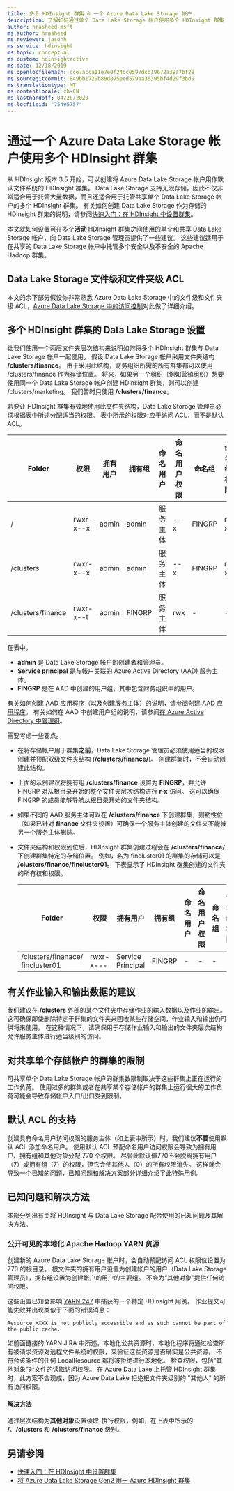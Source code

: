 ```yaml
---
title: 多个 HDInsight 群集 & 一个 Azure Data Lake Storage 帐户
description: 了解如何通过单个 Data Lake Storage 帐户使用多个 HDInsight 群集
author: hrasheed-msft
ms.author: hrasheed
ms.reviewer: jasonh
ms.service: hdinsight
ms.topic: conceptual
ms.custom: hdinsightactive
ms.date: 12/18/2019
ms.openlocfilehash: cc67acca11e7e0f24dc0597dcd19672a38a7bf28
ms.sourcegitcommit: 849bb1729b89d075eed579aa36395bf4d29f3bd9
ms.translationtype: MT
ms.contentlocale: zh-CN
ms.lasthandoff: 04/28/2020
ms.locfileid: "75495757"
---
```

# <a name="use-multiple-hdinsight-clusters-with-an-azure-data-lake-storage-account"></a>通过一个 Azure Data Lake Storage 帐户使用多个 HDInsight 群集

从 HDInsight 版本 3.5 开始，可以创建将 Azure Data Lake Storage 帐户用作默认文件系统的 HDInsight 群集。
Data Lake Storage 支持无限存储，因此不仅非常适合用于托管大量数据，而且还适合用于托管共享单个 Data Lake Storage 帐户的多个 HDInsight 群集。 有关如何创建 Data Lake Storage 作为存储的 HDInsight 群集的说明，请参阅[快速入门：在 HDInsight 中设置群集](../storage/data-lake-storage/quickstart-create-connect-hdi-cluster.md)。

本文就如何设置可在多个**活动** HDInsight 群集之间使用的单个和共享 Data Lake Storage 帐户，向 Data Lake Storage 管理员提供了一些建议。 这些建议适用于在共享的 Data Lake Storage 帐户中托管多个安全以及不安全的 Apache Hadoop 群集。

## <a name="data-lake-storage-file-and-folder-level-acls"></a>Data Lake Storage 文件级和文件夹级 ACL

本文的余下部分假设你非常熟悉 Azure Data Lake Storage 中的文件级和文件夹级 ACL，[Azure Data Lake Storage 中的访问控制](../data-lake-store/data-lake-store-access-control.md)对此做了详细介绍。

## <a name="data-lake-storage-setup-for-multiple-hdinsight-clusters"></a>多个 HDInsight 群集的 Data Lake Storage 设置

让我们使用一个两层文件夹层次结构来说明如何将多个 HDInsight 群集与 Data Lake Storage 帐户一起使用。 假设 Data Lake Storage 帐户采用文件夹结构 **/clusters/finance**。 由于采用此结构，财务组织所需的所有群集都可以使用 /clusters/finance 作为存储位置。 将来，如果另一个组织（例如营销组织）想要使用同一个 Data Lake Storage 帐户创建 HDInsight 群集，则可以创建 /clusters/marketing。 我们暂时只使用 **/clusters/finance**。

若要让 HDInsight 群集有效地使用此文件夹结构，Data Lake Storage 管理员必须根据表中所述分配适当的权限。 表中所示的权限对应于访问 ACL，而不是默认 ACL。

|Folder  |权限  |拥有用户  |拥有组  | 命名用户 | 命名用户权限 | 命名组 | 命名组权限 |
|---------|---------|---------|---------|---------|---------|---------|---------|
|/ | rwxr-x--x  |admin |admin  |服务主体 |--x  |FINGRP   |r-x         |
|/clusters | rwxr-x--x |admin |admin |服务主体 |--x  |FINGRP |r-x         |
|/clusters/finance | rwxr-x--t |admin |FINGRP  |服务主体 |rwx  |-  |-     |

在表中，

- **admin** 是 Data Lake Storage 帐户的创建者和管理员。
- **Service principal** 是与帐户关联的 Azure Active Directory (AAD) 服务主体。
- **FINGRP** 是在 AAD 中创建的用户组，其中包含财务组织中的用户。

有关如何创建 AAD 应用程序（以及创建服务主体）的说明，请参阅[创建 AAD 应用程序](../active-directory/develop/howto-create-service-principal-portal.md#create-an-azure-active-directory-application)。 有关如何在 AAD 中创建用户组的说明，请参阅[在 Azure Active Directory 中管理组](../active-directory/fundamentals/active-directory-groups-create-azure-portal.md)。

需要考虑一些要点。

- 在将存储帐户用于群集**之前**，Data Lake Storage 管理员必须使用适当的权限创建并预配双级文件夹结构 (**/clusters/finance/**)。 创建群集时，不会自动创建此结构。
- 上面的示例建议将拥有组 **/clusters/finance** 设置为 **FINGRP**，并允许 FINGRP 对从根目录开始的整个文件夹层次结构进行 **r-x** 访问。 这可以确保 FINGRP 的成员能够导航从根目录开始的文件夹结构。
- 如果不同的 AAD 服务主体可以在 **/clusters/finance** 下创建群集，则粘性位（如果已针对 **finance** 文件夹设置）可确保一个服务主体创建的文件夹不能被另一个服务主体删除。
- 文件夹结构和权限到位后，HDInsight 群集创建过程会在 **/clusters/finance/** 下创建群集特定的存储位置。 例如，名为 fincluster01 的群集的存储可以是 **/clusters/finance/fincluster01**。 下表显示了 HDInsight 群集创建的文件夹的所有权和权限。

    |Folder  |权限  |拥有用户  |拥有组  | 命名用户 | 命名用户权限 | 命名组 | 命名组权限 |
    |---------|---------|---------|---------|---------|---------|---------|---------|
    |/clusters/finanace/ fincluster01 | rwxr-x---  |Service Principal |FINGRP  |- |-  |-   |-  |

## <a name="recommendations-for-job-input-and-output-data"></a>有关作业输入和输出数据的建议

我们建议在 **/clusters** 外部的某个文件夹中存储作业的输入数据以及作业的输出。 这可确保即使删除特定于群集的文件夹来回收某些存储空间，作业输入和输出仍可供将来使用。 在这种情况下，请确保用于存储作业输入和输出的文件夹层次结构允许服务主体进行适当级别的访问。

## <a name="limit-on-clusters-sharing-a-single-storage-account"></a>对共享单个存储帐户的群集的限制

可共享单个 Data Lake Storage 帐户的群集数限制取决于这些群集上正在运行的工作负荷。 使用过多的群集或者在共享某个存储帐户的群集上运行很大的工作负荷可能会导致存储帐户入口/出口受到限制。

## <a name="support-for-default-acls"></a>默认 ACL 的支持

创建具有命名用户访问权限的服务主体（如上表中所示）时，我们建议**不要**使用默认 ACL 添加命名用户。 使用默认 ACL 预配命名用户访问权限会导致为拥有用户、拥有组和其他对象分配 770 个权限。 尽管此默认值770不会脱离拥有用户（7）或拥有组（7）的权限，但它会使其他人（0）的所有权限消失。 这样就会导致一个已知的问题，[已知问题和解决方案](#known-issues-and-workarounds)部分详细介绍了此特殊用例。

## <a name="known-issues-and-workarounds"></a>已知问题和解决方法

本部分列出有关将 HDInsight 与 Data Lake Storage 配合使用的已知问题及其解决方法。

### <a name="publicly-visible-localized-apache-hadoop-yarn-resources"></a>公开可见的本地化 Apache Hadoop YARN 资源

创建新的 Azure Data Lake Storage 帐户时，会自动预配访问 ACL 权限位设置为 770 的根目录。 根文件夹的拥有用户设置为创建帐户的用户（Data Lake Storage 管理员），拥有组设置为创建帐户的用户的主要组。 不会为“其他对象”提供任何访问权限。

这些设置已知会影响 [YARN 247](https://hwxmonarch.atlassian.net/browse/YARN-247) 中捕获的一个特定 HDInsight 用例。 作业提交可能失败并出现类似于下面的错误消息：

    Resource XXXX is not publicly accessible and as such cannot be part of the public cache.

如前面链接的 YARN JIRA 中所述，本地化公共资源时，本地化程序将通过检查所有被请求资源对远程文件系统的权限，来验证这些资源是否确实是公共资源。 不符合该条件的任何 LocalResource 都将被拒绝进行本地化。 检查权限，包括“其他对象”对文件的读取访问权限。 在 Azure Data Lake 上托管 HDInsight 群集时，此方案不会现成，因为 Azure Data Lake 拒绝根文件夹级别的 "其他人" 的所有访问权限。

#### <a name="workaround"></a>解决方法

通过层次结构为**其他对象**设置读取-执行权限，例如，在上表中所示的 **/**、**/clusters** 和 **/clusters/finance** 级别。

## <a name="see-also"></a>另请参阅

- [快速入门：在 HDInsight 中设置群集](../storage/data-lake-storage/quickstart-create-connect-hdi-cluster.md)
- [将 Azure Data Lake Storage Gen2 用于 Azure HDInsight 群集](hdinsight-hadoop-use-data-lake-storage-gen2.md)
